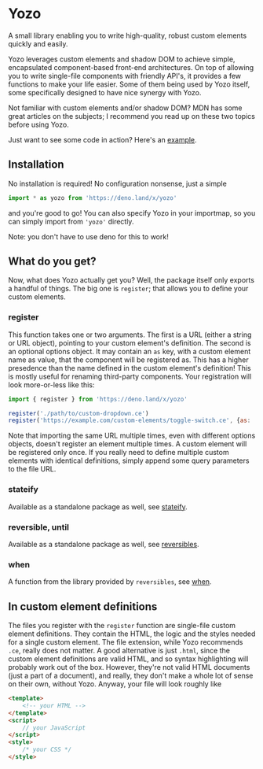 # Yozo

A small library enabling you to write high-quality, robust custom elements quickly and easily.

Yozo leverages custom elements and shadow DOM to achieve simple, encapsulated component-based front-end architectures. On top of allowing you to write single-file components with friendly API's, it provides a few functions to make your life easier. Some of them being used by Yozo itself, some specifically designed to have nice synergy with Yozo.

Not familiar with custom elements and/or shadow DOM? MDN has some great articles on the subjects; I recommend you read up on these two topics before using Yozo.

Just want to see some code in action? Here's an [example]().

## Installation

No installation is required! No configuration nonsense, just a simple
```js
import * as yozo from 'https://deno.land/x/yozo'
```
and you're good to go! You can also specify Yozo in your importmap, so you can simply import from `'yozo'` directly.

Note: you don't have to use deno for this to work!

## What do you get?

Now, what does Yozo actually get you? Well, the package itself only exports a handful of things. The big one is `register`; that allows you to define your custom elements.

### register

This function takes one or two arguments. The first is a URL (either a string or URL object), pointing to your custom element's definition. The second is an optional options object. It may contain an `as` key, with a custom element name as value, that the component will be registered as. This has a higher presedence than the name defined in the custom element's definition! This is mostly useful for renaming third-party components. Your registration will look more-or-less like this:
```js
import { register } from 'https://deno.land/x/yozo'

register('./path/to/custom-dropdown.ce')
register('https://example.com/custom-elements/toggle-switch.ce', {as: 'custom-switch'})
```
Note that importing the same URL multiple times, even with different options objects, doesn't register an element multiple times. A custom element will be registered only once. If you really need to define multiple custom elements with identical definitions, simply append some query parameters to the file URL.

### stateify

Available as a standalone package as well, see [stateify]().

### reversible, until

Available as a standalone package as well, see [reversibles]().

### when

A function from the library provided by `reversibles`, see [when]().

## In custom element definitions

The files you register with the `register` function are single-file custom element definitions. They contain the HTML, the logic and the styles needed for a single custom element. The file extension, while Yozo recommends `.ce`, really does not matter. A good alternative is just `.html`, since the custom element definitions are valid HTML, and so syntax highlighting will probably work out of the box. However, they're not valid HTML documents (just a part of a document), and really, they don't make a whole lot of sense on their own, without Yozo. Anyway, your file will look roughly like
```html
<template>
	<!-- your HTML -->
</template>
<script>
	// your JavaScript
</script>
<style>
	/* your CSS */
</style>
```

### <template>

Your template will end up in the shadow DOM of the custom element. This means you can leverage everything that vanilla custom elements provide you - `<slot>`s, `part`s, simple classes and ids without having to worry about clashes, etcetera.

#### shadow

The shadow roots Yozo creates are closed by default, promoting encapsulation. You can, however, explicitly specify the shadow root to be open by adding the attribute `shadow="open"` on the `<template>` element.

### <script>

The script tag is where the magic happens. The code you write here is a JavaScript module, which means you can `import` things. Yozo provides a few "globals" for you to use - essentially, these are variables that are always available to you in the context of a custom element definition, but they're not actually on the `window`. They are being imported the same way you could import stuff, but you don't actually have to write the import statement. Also, while you can normally use top-level `await` expressions in modules, this is not allowed in custom element definitions.

#### define

You can call `define` as a function to provide a default custom element name. These may be overwritten using the options in the `register` function, but if you're writing the components for use in your own project, you will probably want to name them this way. For example:
```html
<script>
	define('custom-dropdown')
</script>
```

#### define.attribute

Defining, keeping track of, and creating properties for attributes was a bit of a hassle for vanilla custom elements. Yozo makes this easy. You can register attributes to be "observed attributes" by calling e.g. `define.attribute('serial-number')`. Then, you can use `this[attributes].serialNumber` to listen to changes in the attribute - see the section on `[attributes]` for more info on this. This is not where it ends though; `define.attribute` can take a second argument, an options object, that takes either one or both the `type` key and the `as` key.

The `type` key allows you to specify the type of date the attribute will take, which should be one of `'string'` (the default), `'number'` or `'boolean'`. Specifying the `type` key creates a property on the custom element bound to the attribute. For example,
```html
<script>
	define('shop-product')
	define.attribute('serial-number', {type: 'number'})
</script>
```
will allow you to get and set the attribute using the `.serialNumber` property. Note that the attribute gets converted to camelCase, similar to how existing HTML elements do it.

The `as` key allows you to rename the property. If, for example, you `define.attribute('serial-number', {type: 'number'})`, but you want to get and set this attribute with the `.serialnr` property rather than the `.serialNumber` property, you can specifiy `as: 'serialnr'` and Yozo will instead use that to define the property. You may also use an array of properties, so you could have both the `.serialNumber` as well as the `serialnr` properties at the same time for the same `serial-number` attribute.

#### define.method

With both the lifecycle callbacks as well as the introduction of private methods, custom element definitions can become hard to oversee. What are the methods exposed to the outside worlds, and what are the methods intended for internal logic? Yozo makes this a bit clearer. You define your methods explicitly by calling `define.method`. It takes a string or symbol as first argument, and a function (the method itself) as second argument. Something like so:
```html
<script>
	define('rocket-ship')
	define.method('launch', function(){
		if(this.fuel < 23) throw Error('Not enough fuel!')
		this.startEngines()
	})
</script>
```
Be mindful to not use arrow functions in these definitions; they're methods, and so they'll probably need the `this` value (referring to the custom element itself). When using arrow functions, you will not have access to `this`.

#### define.property

This function is very similar to `define.method`, but instead of methods, it allows you to define properties. The first argument it takes is the property name (either a string or a symbol) and the second argument may be either a function, if it is just a getter, or a complete descriptor object a la `Object.defineProperty`. Like with `define.method`, make sure to not use arrow functions if you need access to the custom element instance:
```html
<script>
	define('todo-list')
	define.property('length', function(){
		return this.getItems().length
	})
	let allowReadSecrets
	define.property('allowReadSecrets', {
		enumerable: false,
		get(){
			return allowReadSecrets
		},
		set(value){
			if(!this.isAdmin()) return
			allowReadSecrets = value
		}
	})
</script>
```

#### define.form

Custom elements may be form-associated, and this function lets you use this. Simply call it once, with no arguments, to opt-in to this behavior. This will get you the `this[internals]` property that is otherwise `null`, allowing you to set the underlying value for use in `<form>` elements. See the section on `[internals]` for more info.

#### construct

This is analogous to the constructor for custom elements. This time though, you don't need to call `super()`, attach your shadow DOM and template, or your CSS; Yozo does all of that for you, so that you can focus on the logic. Here, set up everything that needs to be alive for the entire duration of the component, whether connected to the document or not. For example, reactions to attribute changes, loading some data into the component, or setting up some of the state for the component.

#### connect

This is equivalent to the `connectedCallback` in custom elements. However, Yozo will automatically make the function your provide here a reversible - that means that you can just set up your component using reversible functions such as `when`, and Yozo will automatically take everything down for you, so that you don't have to define a `disconnect` callback at all. For example:
```html
<script>
	define('button-clicker')
	define.method('triggerClick', function(){
		this[elements].button.click()
	})

	connect(() => {
		when(this[elements].button).does('click').then(() => {
			console.log('clicked')
		})
	})
</script>
```
Yozo will automatically detach the event listener when the element disconnects from the DOM, and set it back up once the element reconnects. Calling `triggerClick` when the element is detached will therefore do nothing, but when it is connected, it will log `clicked` to the console.

Note that you should use `function(){}` over arrow functions if you want the `this` keyword to be available (and you probably want that) - though, you _can_ use array functions if you want to, as Yozo provides the `this` value as first argument. This means you can use `connect(instance => { console.log(instance) })` as well as `connect(function(){ console.log(this) })`.

#### disconnect

Generally, you won't (shouldn't) need this. `connect` should automatically take everything down. Howver, if you want to, you may use this callback to take some things down manually. Note that you may be better off by writing a generic reversible helper so you can use it in other components as well without the mental overhead of a `disconnect` callback.

#### [attributes]

Yozo provides a few key things to you in the form of symbols, so that they are still shielded from the outside. The `[attributes]` symbol exposes event targets for the attributes you registered. They will fire the `change` event whenever that attribute changes. For example:
```html
<script>
	define('custom-checkbox')
	define.attribute('checked', {type: 'boolean'})

	construct(function(){
		when(this[attributes].checked).changes().then(event => {
			const {oldValue, value} = event.detail
			if(value == false) this.showRequiredMessage()
			else this.allowNextStep()
		})
	})
</script>
```
As you can see in the example above, the `detail` key in the event object will contain some data about the attribute that changed; specifically, it tells you the old value (`.oldValue`), the new, current value (`.value`) and the attribute name (`.attribute`).

You might also want to listen to multiple attributes at the same time. For this, Yozo provides yet another symbol, allowing you to do `this[attributes][any]`. That exposes an event target that fires a `change` event every time _any_ observed attribute changes. The `event.detail` object will contain the same data as mentioned previously.

#### [elements]

You've got a template, and you probably want access to the elements in it. This symbol lets you, in two different ways. If you want to reference an element by its id, you may just use a property accessor. For example, if have an element with `id="menu-button"`, you can access that element using `this[elements].menuButton`. Note that Yozo transforms the kebab-case id names to camelCase for convenience. These elements will also be cached, so you don't have to worry about that as elements with ids are not likely to change. Sometimes though, you'll want to find an element using a selector, like you would do with `querySelector`. You can do this by simply calling `this[elements]` as a function, something like `this[elements]('.list > .item[data-id=23]')`. These are not cached.

Lastly, you may want to do a `querySelectorAll` - you can do this by calling `this[elements].all('.list > .item')`. Note that this means you cannot reference elements with `id="all"` using `this[elements].all`!

#### [internals]

This exposes the element internals, including the shadowRoot (closed or not). It contains the object returned by `attachInternals()`. If the element has been defined to be a form control (through `define.form()`) this also exposes the features related to that.

### <style>

Because you're working with custom elements, styles are scoped. This means that the styles you write here only apply to the elements in your `<template>` and don't bleed out to other elements. To make things a little nicer to look at, Yozo will not directly put the `<style>` element in the template; instead, it creates a stylesheet object and puts it onto the shadow root. That way, when inspecting elements, you won't have to look at walls of CSS.
